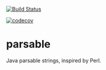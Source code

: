 [![Build Status](https://travis-ci.org/sanbeg/parsable.svg?branch=master)](https://travis-ci.org/sanbeg/parsable)

[![codecov](https://codecov.io/gh/sanbeg/parsable/branch/master/graph/badge.svg)](https://codecov.io/gh/sanbeg/parsable)

# parsable
Java parsable strings, inspired by Perl.
